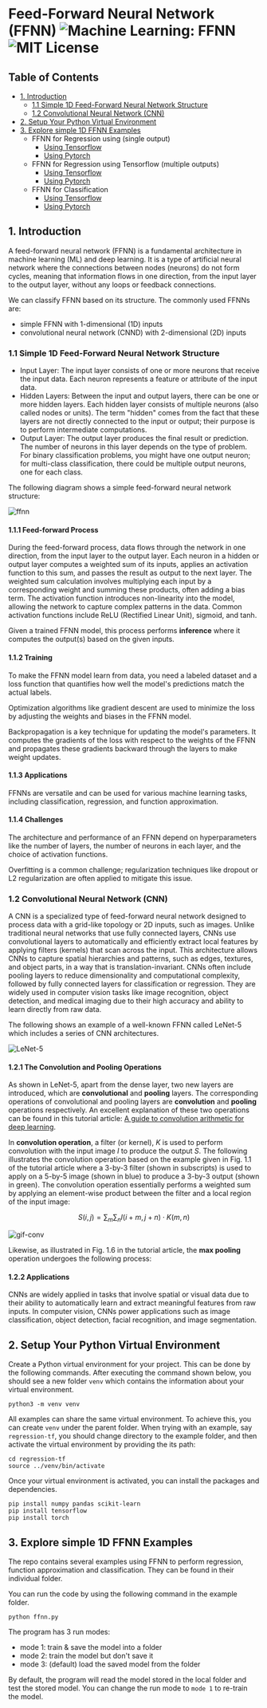 # Feed-Forward Neural Network (FFNN) ![Machine Learning: FFNN](https://img.shields.io/badge/Machine%20Learning-Neural%20Network-blueviolet) ![MIT License](https://img.shields.io/badge/License-MIT-green?logo=github)

## Table of Contents
- [1. Introduction](#intro)
  - [1.1 Simple 1D Feed-Forward Neural Network Structure](#simple-FFNN)
  - [1.2 Convolutional Neural Network (CNN)](#CNN)
- [2. Setup Your Python Virtual Environment](#setup)
- [3. Explore simple 1D FFNN Examples](#simple-examples)
  - FFNN for Regression using (single output)
    - [Using Tensorflow](https://github.com/cfoh/FFNN-Examples/tree/main/regression-tf)
    - [Using Pytorch](https://github.com/cfoh/FFNN-Examples/tree/main/regression-pytorch)
  - FFNN for Regression using Tensorflow (multiple outputs)
    - [Using Tensorflow](https://github.com/cfoh/FFNN-Examples/tree/main/regression-tf2)
    - [Using Pytorch](https://github.com/cfoh/FFNN-Examples/tree/main/regression-pytorch2)  
  - FFNN for Classification
    - [Using Tensorflow](https://github.com/cfoh/FFNN-Examples/tree/main/classification-tf)
    - [Using Pytorch](https://github.com/cfoh/FFNN-Examples/tree/main/classification-pytorch)

## 1. Introduction <a name=intro></a>

A feed-forward neural network (FFNN) is a fundamental architecture in machine learning (ML) and deep learning. It is a type of artificial neural network where the connections between nodes (neurons) do not form cycles, meaning that information flows in one direction, from the input layer to the output layer, without any loops or feedback connections.

We can classify FFNN based on its structure. The commonly used FFNNs are:
- simple FFNN with 1-dimensional (1D) inputs
- convolutional neural network (CNND) with 2-dimensional (2D) inputs

### 1.1 Simple 1D Feed-Forward Neural Network Structure <a name=simple-FFNN></a>

- Input Layer: The input layer consists of one or more neurons that receive the input data. 
  Each neuron represents a feature or attribute of the input data.
- Hidden Layers: Between the input and output layers, there can be one or more hidden layers. 
  Each hidden layer consists of multiple neurons (also called nodes or units). The term "hidden" comes from the fact that these layers are not directly connected to the input or output; their purpose is to perform intermediate computations.
- Output Layer: The output layer produces the final result or prediction. 
  The number of neurons in this layer depends on the type of problem. For binary classification problems, you might have one output neuron; for multi-class classification, there could be multiple output neurons, one for each class.

The following diagram shows a simple feed-forward neural network structure:

![ffnn](https://github.com/cfoh/FFNN-Examples/assets/51439829/f1ca2896-5c9a-45f6-8473-3cc727c5ff37)

#### 1.1.1 Feed-forward Process

During the feed-forward process, data flows through the network in one direction, from the input layer to the output layer.
Each neuron in a hidden or output layer computes a weighted sum of its inputs, applies an activation function to this sum, and passes the result as output to the next layer.
The weighted sum calculation involves multiplying each input by a corresponding weight and summing these products, often adding a bias term.
The activation function introduces non-linearity into the model, allowing the network to capture complex patterns in the data. Common activation functions include ReLU (Rectified Linear Unit), sigmoid, and tanh.

Given a trained FFNN model, this process performs **inference** where it computes the output(s) based on the given inputs.

#### 1.1.2 Training

To make the FFNN model learn from data, you need a labeled dataset and a loss function that quantifies how well the model's predictions match the actual labels.

Optimization algorithms like gradient descent are used to minimize the loss by adjusting the weights and biases in the FFNN model.

Backpropagation is a key technique for updating the model's parameters. It computes the gradients of the loss with respect to the weights of the FFNN and propagates these gradients backward through the layers to make weight updates.

#### 1.1.3 Applications

FFNNs are versatile and can be used for various machine learning tasks, including classification, regression, and function approximation.

#### 1.1.4 Challenges

The architecture and performance of an FFNN depend on hyperparameters like the number of layers, the number of neurons in each layer, and the choice of activation functions.

Overfitting is a common challenge; regularization techniques like dropout or L2 regularization are often applied to mitigate this issue.

### 1.2 Convolutional Neural Network (CNN) <a name=CNN></a>

A CNN is a specialized type of feed-forward neural network designed to process data with a grid-like topology or 2D inputs, such as images. Unlike traditional neural networks that use fully connected layers, CNNs use convolutional layers to automatically and efficiently extract local features by applying filters (kernels) that scan across the input. This architecture allows CNNs to capture spatial hierarchies and patterns, such as edges, textures, and object parts, in a way that is translation-invariant. CNNs often include pooling layers to reduce dimensionality and computational complexity, followed by fully connected layers for classification or regression. They are widely used in computer vision tasks like image recognition, object detection, and medical imaging due to their high accuracy and ability to learn directly from raw data.

The following shows an example of a well-known FFNN called LeNet-5 which includes a series of CNN architectures.

![LeNet-5](https://github.com/user-attachments/assets/b72cea8e-0999-4e75-88ba-bd71b1923746)


#### 1.2.1 The Convolution and Pooling Operations

As shown in LeNet-5, apart from the dense layer, two new layers are introduced, which are **convolutional** and **pooling** layers. The corresponding operations of convolutional and pooling layers are **convolution** and **pooling** operations respectively. An excellent explanation of these two operations can be found in this tutorial article: [A guide to convolution arithmetic for deep learning](https://arxiv.org/pdf/1603.07285).

In **convolution operation**, a filter (or kernel), $K$ is used to perform convolution with the input image $I$ to produce the output $S$. The following illustrates the convolution operation based on the example given in Fig. 1.1 of the tutorial article where a 3-by-3 filter (shown in subscripts) is used to apply on a 5-by-5 image (shown in blue) to produce a 3-by-3 output (shown in green). The convolution operation essentially performs a weighted sum by applying an element-wise product between the filter and a local region of the input image:

$$S(i, j) = \sum_{m} \sum_{n} I(i + m, j + n) \cdot K(m, n)$$

![gif-conv](https://github.com/user-attachments/assets/ac84911f-6c94-4b03-bc53-6db29c179d14)

Likewise, as illustrated in Fig. 1.6 in the tutorial article, the **max pooling** operation undergoes the following process:




#### 1.2.2 Applications

CNNs are widely applied in tasks that involve spatial or visual data due to their ability to automatically learn and extract meaningful features from raw inputs. In computer vision, CNNs power applications such as image classification, object detection, facial recognition, and image segmentation.

## 2. Setup Your Python Virtual Environment <a name=setup></a>

Create a Python virtual environment for your project. This can be done by the following commands. After executing the command shown below, you should see a new folder `venv` which contains the information about your virtual environment. 

```
python3 -m venv venv
```

All examples can share the same virtual environment. To achieve this, you can create `venv` under the parent folder. When trying with an example, say `regression-tf`, you should change directory to the example folder, and then activate the virtual environment by providing the its path:

```
cd regression-tf
source ../venv/bin/activate
```

Once your virtual environment is activated, you can install the packages and dependencies.

```
pip install numpy pandas scikit-learn 
pip install tensorflow
pip install torch
```

## 3. Explore simple 1D FFNN Examples <a name=simple-examples></a>

The repo contains several examples using FFNN to perform regression, function approximation and classification. They can be found in their individual folder. 

You can run the code by using the following command in the example folder. 

```
python ffnn.py
```

The program has 3 run modes:
- mode 1: train & save the model into a folder
- mode 2: train the model but don't save it
- mode 3: (default) load the saved model from the folder

By default, the program will read the model stored in the local folder and test the stored model. You can change the run mode to `mode 1` to re-train the model.
